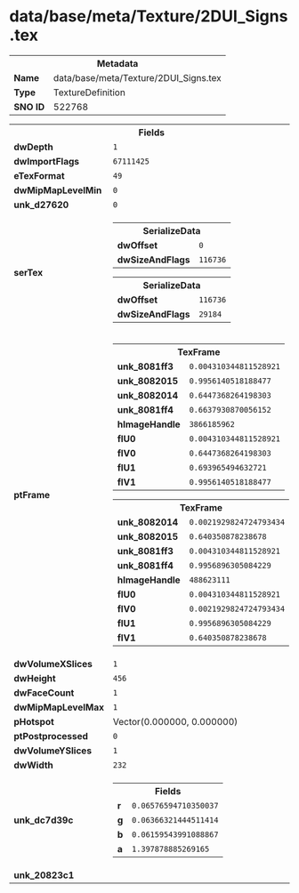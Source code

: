 <h1>data/base/meta/Texture/2DUI_Signs.tex</h1><table><tr><th colspan="100%">Metadata</th></tr><tr><td><b>Name</b></td><td>data/base/meta/Texture/2DUI_Signs.tex</td></tr><tr><td><b>Type</b></td><td>TextureDefinition</td></tr><tr><td><b>SNO ID</b></td><td>522768</td></tr></table>

<table><tr><th colspan="100%">Fields</th></tr><tr><td><b>dwDepth</b></td><td><code>1</code></td></tr><tr><td><b>dwImportFlags</b></td><td><code>67111425</code></td></tr><tr><td><b>eTexFormat</b></td><td><code>49</code></td></tr><tr><td><b>dwMipMapLevelMin</b></td><td><code>0</code></td></tr><tr><td><b>unk_d27620</b></td><td><code>0</code></td></tr><tr><td><b>serTex</b></td><td><table><tr><th colspan="100%">SerializeData</th></tr><tr><td><b>dwOffset</b></td><td><code>0</code></td></tr><tr><td><b>dwSizeAndFlags</b></td><td><code>116736</code></td></tr></table>


<table><tr><th colspan="100%">SerializeData</th></tr><tr><td><b>dwOffset</b></td><td><code>116736</code></td></tr><tr><td><b>dwSizeAndFlags</b></td><td><code>29184</code></td></tr></table>


</td></tr><tr><td><b>ptFrame</b></td><td><table><tr><th colspan="100%">TexFrame</th></tr><tr><td><b>unk_8081ff3</b></td><td><code>0.004310344811528921</code></td></tr><tr><td><b>unk_8082015</b></td><td><code>0.9956140518188477</code></td></tr><tr><td><b>unk_8082014</b></td><td><code>0.6447368264198303</code></td></tr><tr><td><b>unk_8081ff4</b></td><td><code>0.6637930870056152</code></td></tr><tr><td><b>hImageHandle</b></td><td><code>3866185962</code></td></tr><tr><td><b>flU0</b></td><td><code>0.004310344811528921</code></td></tr><tr><td><b>flV0</b></td><td><code>0.6447368264198303</code></td></tr><tr><td><b>flU1</b></td><td><code>0.693965494632721</code></td></tr><tr><td><b>flV1</b></td><td><code>0.9956140518188477</code></td></tr></table>


<table><tr><th colspan="100%">TexFrame</th></tr><tr><td><b>unk_8082014</b></td><td><code>0.0021929824724793434</code></td></tr><tr><td><b>unk_8082015</b></td><td><code>0.640350878238678</code></td></tr><tr><td><b>unk_8081ff3</b></td><td><code>0.004310344811528921</code></td></tr><tr><td><b>unk_8081ff4</b></td><td><code>0.9956896305084229</code></td></tr><tr><td><b>hImageHandle</b></td><td><code>488623111</code></td></tr><tr><td><b>flU0</b></td><td><code>0.004310344811528921</code></td></tr><tr><td><b>flV0</b></td><td><code>0.0021929824724793434</code></td></tr><tr><td><b>flU1</b></td><td><code>0.9956896305084229</code></td></tr><tr><td><b>flV1</b></td><td><code>0.640350878238678</code></td></tr></table>


</td></tr><tr><td><b>dwVolumeXSlices</b></td><td><code>1</code></td></tr><tr><td><b>dwHeight</b></td><td><code>456</code></td></tr><tr><td><b>dwFaceCount</b></td><td><code>1</code></td></tr><tr><td><b>dwMipMapLevelMax</b></td><td><code>1</code></td></tr><tr><td><b>pHotspot</b></td><td>Vector(0.000000, 0.000000)</td></tr><tr><td><b>ptPostprocessed</b></td><td><code>0</code></td></tr><tr><td><b>dwVolumeYSlices</b></td><td><code>1</code></td></tr><tr><td><b>dwWidth</b></td><td><code>232</code></td></tr><tr><td><b>unk_dc7d39c</b></td><td><table><tr><th colspan="100%">Fields</th></tr><tr><td><b>r</b></td><td><code>0.06576594710350037</code></td></tr><tr><td><b>g</b></td><td><code>0.06366321444511414</code></td></tr><tr><td><b>b</b></td><td><code>0.06159543991088867</code></td></tr><tr><td><b>a</b></td><td><code>1.397878885269165</code></td></tr></table>

</td></tr><tr><td><b>unk_20823c1</b></td><td></td></tr></table>

